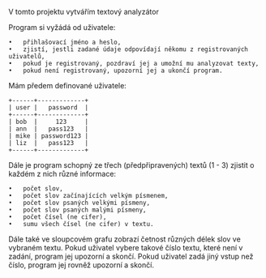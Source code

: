 V tomto projektu vytvářím textový analyzátor

Program si vyžádá od uživatele:

    •   přihlašovací jméno a heslo,
    •   zjistí, jestli zadané údaje odpovídají někomu z registrovaných uživatelů,
    •   pokud je registrovaný, pozdraví jej a umožní mu analyzovat texty,
    •   pokud není registrovaný, upozorní jej a ukončí program.

Mám předem definované uživatele:

    +------+-------------+
    | user |   password  |
    +------+-------------+
    | bob  |     123     |
    | ann  |   pass123   |
    | mike | password123 |
    | liz  |   pass123   |
    +------+-------------+

Dále je program schopný ze třech (předpřipravených) textů (1 - 3) zjistit o každém z nich různé informace:

    •   počet slov,
    •   počet slov začínajících velkým písmenem,
    •   počet slov psaných velkými písmeny,
    •   počet slov psaných malými písmeny,
    •   počet čísel (ne cifer),
    •   sumu všech čísel (ne cifer) v textu.

Dále také ve sloupcovém grafu zobrazí četnost různých délek slov ve vybraném textu.
Pokud uživatel vybere takové číslo textu, které není v zadání, program jej upozorní a skončí.
Pokud uživatel zadá jiný vstup než číslo, program jej rovněž upozorní a skončí.

